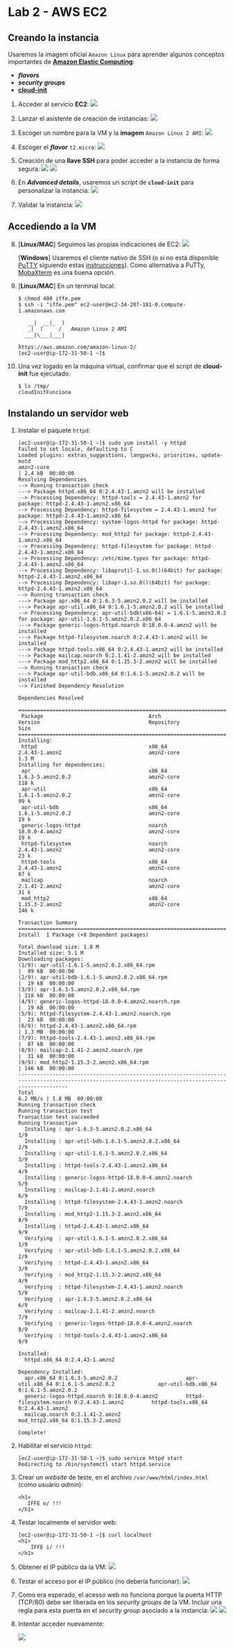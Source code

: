 # Lab 2 - AWS EC2

## Creando la instancia
Usaremos la imagem oficial `Amazon Linux` para aprender algunos conceptos importantes de [**Amazon Elastic Computing**](https://aws.amazon.com/es/ec2/):
 - ***flavors***
 - ***security groups***
 - **[cloud-init](https://cloud-init.io/)**

1. Acceder al servicio **EC2**:
   ![](https://raw.githubusercontent.com/josecastillolema/iffe/main/img/ec2-01.png)

2. Lanzar el asistente de creación de instancias:
   ![](https://raw.githubusercontent.com/josecastillolema/iffe/main/img/ec2-02.png)

3. Escoger un nombre para la VM y la **imagem** `Amazon Linux 2 AMI`:
   ![](https://raw.githubusercontent.com/josecastillolema/iffe/main/img/ec2-03.png)

4. Escoger el ***flavor*** `t2.micro`:
   ![](https://raw.githubusercontent.com/josecastillolema/iffe/main/img/ec2-04.png)

5. Creación de una **llave SSH** para poder acceder a la instancia de forma segura:
   ![](https://raw.githubusercontent.com/josecastillolema/iffe/main/img/ec2-05.png)
   ![](https://raw.githubusercontent.com/josecastillolema/iffe/main/img/ec2-06.png)

6. En ***Advanced details***, usaremos un *script* de **`cloud-init`** para personalizar la instancia:
   ![](https://raw.githubusercontent.com/josecastillolema/iffe/main/img/ec2-07.png)

7. Validar la instancia:
   ![](https://raw.githubusercontent.com/josecastillolema/iffe/main/img/ec2-08.png)


## Accediendo a la VM

8. [**Linux/MAC**] Seguimos las propias indicaciones de EC2:
   ![](https://raw.githubusercontent.com/josecastillolema/iffe/main/img/ec2-09.png)

    [**Windows**] Usaremos el cliente nativo de SSH (o si no está disponible [PuTTY](https://www.chiark.greenend.org.uk/~sgtatham/putty/latest.html) siguiendo estas [instrucciones](https://docs.aws.amazon.com/es_es/AWSEC2/latest/UserGuide/putty.html)). Como alternativa a PuTTy, [MobaXterm](https://mobaxterm.mobatek.net/) es una buena opción.

9. [**Linux/MAC**] En un terminal local:
    ```
    $ chmod 400 iffe.pem
    $ ssh -i "iffe.pem" ec2-user@ec2-34-207-181-0.compute-1.amazonaws.com

       __|  __|_  )
       _|  (     /   Amazon Linux 2 AMI
      ___|\___|___|

    https://aws.amazon.com/amazon-linux-2/
    [ec2-user@ip-172-31-50-1 ~]$
    ```

10. Una vez logado en la máquina virtual, confirmar que el script de **cloud-init** fue ejecutado:
    ```
    $ ls /tmp/
    cloudInitFunciona
    ```

## Instalando un servidor web

1.  Instalar el paquete `httpd`:
    ```
    [ec2-user@ip-172-31-50-1 ~]$ sudo yum install -y httpd
    Failed to set locale, defaulting to C
    Loaded plugins: extras_suggestions, langpacks, priorities, update-motd
    amzn2-core                                                                                                                     | 2.4 kB  00:00:00     
    Resolving Dependencies
    --> Running transaction check
    ---> Package httpd.x86_64 0:2.4.43-1.amzn2 will be installed
    --> Processing Dependency: httpd-tools = 2.4.43-1.amzn2 for package: httpd-2.4.43-1.amzn2.x86_64
    --> Processing Dependency: httpd-filesystem = 2.4.43-1.amzn2 for package: httpd-2.4.43-1.amzn2.x86_64
    --> Processing Dependency: system-logos-httpd for package: httpd-2.4.43-1.amzn2.x86_64
    --> Processing Dependency: mod_http2 for package: httpd-2.4.43-1.amzn2.x86_64
    --> Processing Dependency: httpd-filesystem for package: httpd-2.4.43-1.amzn2.x86_64
    --> Processing Dependency: /etc/mime.types for package: httpd-2.4.43-1.amzn2.x86_64
    --> Processing Dependency: libaprutil-1.so.0()(64bit) for package: httpd-2.4.43-1.amzn2.x86_64
    --> Processing Dependency: libapr-1.so.0()(64bit) for package: httpd-2.4.43-1.amzn2.x86_64
    --> Running transaction check
    ---> Package apr.x86_64 0:1.6.3-5.amzn2.0.2 will be installed
    ---> Package apr-util.x86_64 0:1.6.1-5.amzn2.0.2 will be installed
    --> Processing Dependency: apr-util-bdb(x86-64) = 1.6.1-5.amzn2.0.2 for package: apr-util-1.6.1-5.amzn2.0.2.x86_64
    ---> Package generic-logos-httpd.noarch 0:18.0.0-4.amzn2 will be installed
    ---> Package httpd-filesystem.noarch 0:2.4.43-1.amzn2 will be installed
    ---> Package httpd-tools.x86_64 0:2.4.43-1.amzn2 will be installed
    ---> Package mailcap.noarch 0:2.1.41-2.amzn2 will be installed
    ---> Package mod_http2.x86_64 0:1.15.3-2.amzn2 will be installed
    --> Running transaction check
    ---> Package apr-util-bdb.x86_64 0:1.6.1-5.amzn2.0.2 will be installed
    --> Finished Dependency Resolution

    Dependencies Resolved

    ======================================================================================================================================================
     Package                                  Arch                        Version                                   Repository                       Size
    ======================================================================================================================================================
    Installing:
     httpd                                    x86_64                      2.4.43-1.amzn2                            amzn2-core                      1.3 M
    Installing for dependencies:
     apr                                      x86_64                      1.6.3-5.amzn2.0.2                         amzn2-core                      118 k
     apr-util                                 x86_64                      1.6.1-5.amzn2.0.2                         amzn2-core                       99 k
     apr-util-bdb                             x86_64                      1.6.1-5.amzn2.0.2                         amzn2-core                       19 k
     generic-logos-httpd                      noarch                      18.0.0-4.amzn2                            amzn2-core                       19 k
     httpd-filesystem                         noarch                      2.4.43-1.amzn2                            amzn2-core                       23 k
     httpd-tools                              x86_64                      2.4.43-1.amzn2                            amzn2-core                       87 k
     mailcap                                  noarch                      2.1.41-2.amzn2                            amzn2-core                       31 k
     mod_http2                                x86_64                      1.15.3-2.amzn2                            amzn2-core                      146 k

    Transaction Summary
    ======================================================================================================================================================
    Install  1 Package (+8 Dependent packages)

    Total download size: 1.8 M
    Installed size: 5.1 M
    Downloading packages:
    (1/9): apr-util-1.6.1-5.amzn2.0.2.x86_64.rpm                                                                                   |  99 kB  00:00:00
    (2/9): apr-util-bdb-1.6.1-5.amzn2.0.2.x86_64.rpm                                                                               |  19 kB  00:00:00
    (3/9): apr-1.6.3-5.amzn2.0.2.x86_64.rpm                                                                                        | 118 kB  00:00:00
    (4/9): generic-logos-httpd-18.0.0-4.amzn2.noarch.rpm                                                                           |  19 kB  00:00:00
    (5/9): httpd-filesystem-2.4.43-1.amzn2.noarch.rpm                                                                              |  23 kB  00:00:00
    (6/9): httpd-2.4.43-1.amzn2.x86_64.rpm                                                                                         | 1.3 MB  00:00:00
    (7/9): httpd-tools-2.4.43-1.amzn2.x86_64.rpm                                                                                   |  87 kB  00:00:00
    (8/9): mailcap-2.1.41-2.amzn2.noarch.rpm                                                                                       |  31 kB  00:00:00
    (9/9): mod_http2-1.15.3-2.amzn2.x86_64.rpm                                                                                     | 146 kB  00:00:00
    ------------------------------------------------------------------------------------------------------------------------------------------------------
    Total                                                                                                                 6.2 MB/s | 1.8 MB  00:00:00
    Running transaction check
    Running transaction test
    Transaction test succeeded
    Running transaction
      Installing : apr-1.6.3-5.amzn2.0.2.x86_64                                                                                                       1/9
      Installing : apr-util-bdb-1.6.1-5.amzn2.0.2.x86_64                                                                                              2/9
      Installing : apr-util-1.6.1-5.amzn2.0.2.x86_64                                                                                                  3/9
      Installing : httpd-tools-2.4.43-1.amzn2.x86_64                                                                                                  4/9
      Installing : generic-logos-httpd-18.0.0-4.amzn2.noarch                                                                                          5/9
      Installing : mailcap-2.1.41-2.amzn2.noarch                                                                                                      6/9
      Installing : httpd-filesystem-2.4.43-1.amzn2.noarch                                                                                             7/9
      Installing : mod_http2-1.15.3-2.amzn2.x86_64                                                                                                    8/9
      Installing : httpd-2.4.43-1.amzn2.x86_64                                                                                                        9/9
      Verifying  : apr-util-1.6.1-5.amzn2.0.2.x86_64                                                                                                  1/9
      Verifying  : apr-util-bdb-1.6.1-5.amzn2.0.2.x86_64                                                                                              2/9
      Verifying  : httpd-2.4.43-1.amzn2.x86_64                                                                                                        3/9
      Verifying  : mod_http2-1.15.3-2.amzn2.x86_64                                                                                                    4/9
      Verifying  : httpd-filesystem-2.4.43-1.amzn2.noarch                                                                                             5/9
      Verifying  : apr-1.6.3-5.amzn2.0.2.x86_64                                                                                                       6/9
      Verifying  : mailcap-2.1.41-2.amzn2.noarch                                                                                                      7/9
      Verifying  : generic-logos-httpd-18.0.0-4.amzn2.noarch                                                                                          8/9
      Verifying  : httpd-tools-2.4.43-1.amzn2.x86_64                                                                                                  9/9

    Installed:
      httpd.x86_64 0:2.4.43-1.amzn2

    Dependency Installed:
      apr.x86_64 0:1.6.3-5.amzn2.0.2                      apr-util.x86_64 0:1.6.1-5.amzn2.0.2              apr-util-bdb.x86_64 0:1.6.1-5.amzn2.0.2
      generic-logos-httpd.noarch 0:18.0.0-4.amzn2         httpd-filesystem.noarch 0:2.4.43-1.amzn2         httpd-tools.x86_64 0:2.4.43-1.amzn2
      mailcap.noarch 0:2.1.41-2.amzn2                     mod_http2.x86_64 0:1.15.3-2.amzn2

    Complete!
    ```

2.  Habilitar el servicio `httpd`:
    ```
    [ec2-user@ip-172-31-50-1 ~]$ sudo service httpd start
    Redirecting to /bin/systemctl start httpd.service
    ```

3.  Crear un *website* de teste, en el archivo `/var/www/html/index.html` (como usuário *admin*):
    ```
    <h1>
       IFFE o/ !!!
    </h1>
    ```

4.  Testar localmente el servidor web:
    ```
    [ec2-user@ip-172-31-50-1 ~]$ curl localhost
    <h1>
        IFFE i/ !!!
    </h1>
    ```

5.  Obtener el IP público da la VM:
   ![](https://raw.githubusercontent.com/josecastillolema/iffe/main/img/ec2-08.png)

6.  Testar el acceso por el IP público (no debería funcionar):
   ![](https://raw.githubusercontent.com/josecastillolema/iffe/main/img/ec2-12.png)

7.  Como era esperado, el acesso web no funciona porque la puerta HTTP (TCP/80) debe ser liberada en los *security groups* de la VM. Incluir una regla para esta puerta en el *security group* asociado a la instancia:
   ![](https://raw.githubusercontent.com/josecastillolema/iffe/main/img/ec2-10.png)
   ![](https://raw.githubusercontent.com/josecastillolema/iffe/main/img/ec2-11.png)

8. Intentar acceder nuevamente:

   ![](https://raw.githubusercontent.com/josecastillolema/iffe/main/img/ec2-13.png)
